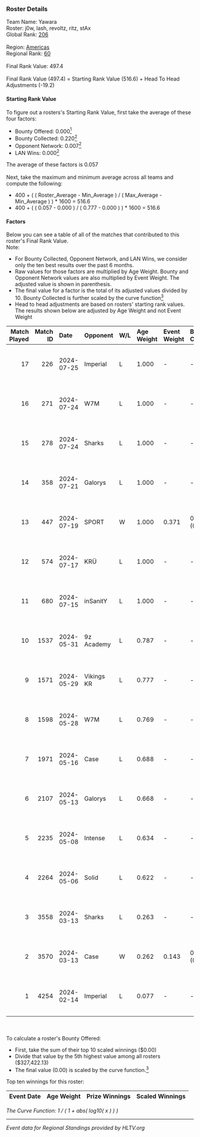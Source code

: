 ### Roster Details<br />
Team Name: Yawara<br />
Roster: j0w, lash, revoltz, ritz, stAx<br />
Global Rank: [206](../standings_global.md)<br />
<br />
Region: [Americas]( ../standings_americas.md)<br />
Regional Rank: [60]( ../standings_americas.md)<br />
<br />
Final Rank Value:  497.4<br />
<br />
Final Rank Value (497.4) = Starting Rank Value (516.6) + Head To Head Adjustments (-19.2)<br />

#### Starting Rank Value<br />
To figure out a rosters's Starting Rank Value, first take the average of these four factors:<br />
- Bounty Offered: 0.000[<sup>1</sup>](#table2)
- Bounty Collected: 0.220[<sup>2</sup>](#table1)
- Opponent Network: 0.007[<sup>2</sup>](#table1)
- LAN Wins: 0.000[<sup>2</sup>](#table1)

The average of these factors is 0.057<br />
<br />
Next, take the maximum and minimum average across all teams and compute the following:<br />
- 400 + ( ( Roster_Average - Min_Average ) / ( Max_Average - Min_Average ) ) * 1600 = 516.6
- 400 + ( ( 0.057 - 0.000 ) / ( 0.777 - 0.000 ) ) * 1600 = 516.6


#### Factors<br />
Below you can see a table of all of the matches that contributed to this roster's Final Rank Value.<br />
Note:<br />

- For Bounty Collected, Opponent Network, and LAN Wins, we consider only the ten best results over the past 6 months.
- Raw values for those factors are multiplied by Age Weight. Bounty and Opponent Network values are also multiplied by Event Weight. The adjusted value is shown in parenthesis.
- The final value for a factor is the total of its adjusted values divided by 10. Bounty Collected is further scaled by the curve function[<sup>3</sup>](#curveFunction)
- Head to head adjustments are based on rosters' starting rank values. The results shown below are adjusted by Age Weight and not Event Weight
<span id="table1"></span><br />


| Match Played | Match ID | Date       | Opponent   | W/L | Age Weight | Event Weight | Bounty Collected | Opponent Network | LAN Wins  | H2H Adj. | Roster                          |
| -: | -: | :- | :- | :- | :- | :- | :- | :- | :- | -: | :- |
|           17 |      226 | 2024-07-25 | Imperial   | L   | 1.000      | -            | -                | -                | -         |    -0.80 | j0w, lash, revoltz, ritz, stAx  |
|           16 |      271 | 2024-07-24 | W7M        | L   | 1.000      | -            | -                | -                | -         |    -3.98 | j0w, lash, revoltz, ritz, stAx  |
|           15 |      278 | 2024-07-24 | Sharks     | L   | 1.000      | -            | -                | -                | -         |    -2.00 | j0w, lash, revoltz, ritz, stAx  |
|           14 |      358 | 2024-07-21 | Galorys    | L   | 1.000      | -            | -                | -                | -         |    -5.13 | j0w, lash, revoltz, ritz, stAx  |
|           13 |      447 | 2024-07-19 | SPORT      | W   | 1.000      | 0.371        | 0.005 (0.002)    | 0.113 (0.042)    | 0 (0.000) |    23.23 | j0w, lash, revoltz, ritz, stAx  |
|           12 |      574 | 2024-07-17 | KRÜ        | L   | 1.000      | -            | -                | -                | -         |    -2.84 | j0w, lash, revoltz, ritz, stAx  |
|           11 |      680 | 2024-07-15 | inSanitY   | L   | 1.000      | -            | -                | -                | -         |    -1.34 | j0w, lash, revoltz, ritz, stAx  |
|           10 |     1537 | 2024-05-31 | 9z Academy | L   | 0.787      | -            | -                | -                | -         |   -12.34 | j0w, lash, ritz, stAx, Straafer |
|            9 |     1571 | 2024-05-29 | Vikings KR | L   | 0.777      | -            | -                | -                | -         |    -3.76 | j0w, lash, perez, ritz, stAx    |
|            8 |     1598 | 2024-05-28 | W7M        | L   | 0.769      | -            | -                | -                | -         |    -3.26 | j0w, lash, perez, ritz, stAx    |
|            7 |     1971 | 2024-05-16 | Case       | L   | 0.688      | -            | -                | -                | -         |    -2.25 | j0w, lash, perez, ritz, stAx    |
|            6 |     2107 | 2024-05-13 | Galorys    | L   | 0.668      | -            | -                | -                | -         |    -1.90 | j0w, lash, perez, ritz, stAx    |
|            5 |     2235 | 2024-05-08 | Intense    | L   | 0.634      | -            | -                | -                | -         |    -7.45 | j0w, lash, perez, ritz, stAx    |
|            4 |     2264 | 2024-05-06 | Solid      | L   | 0.622      | -            | -                | -                | -         |    -2.29 | j0w, lash, perez, ritz, stAx    |
|            3 |     3558 | 2024-03-13 | Sharks     | L   | 0.263      | -            | -                | -                | -         |    -0.58 | j0w, lash, leleo, perez, stAx   |
|            2 |     3570 | 2024-03-13 | Case       | W   | 0.262      | 0.143        | 0.030 (0.001)    | 0.721 (0.027)    | 0 (0.000) |     7.54 | j0w, lash, leleo, perez, stAx   |
|            1 |     4254 | 2024-02-14 | Imperial   | L   | 0.077      | -            | -                | -                | -         |    -0.03 | j0w, lash, leleo, perez, stAx   |

<br />
<span id="table2"></span><br />
To calculate a roster's Bounty Offered:<br />

- First, take the sum of their top 10 scaled winnings ($0.00)
- Divide that value by the 5th highest value among all rosters ($327,422.13)
- The final value (0.00) is scaled by the curve function.[<sup>3</sup>](#curveFunction)

Top ten winnings for this roster:<br />

| Event Date | Age Weight | Prize Winnings | Scaled Winnings |
| :- | -: | :- | :- |


<span id="curveFunction"></span>_The Curve Function: 1 / ( 1 + abs( log10( x ) ) )_<br />

---
_Event data for Regional Standings provided by HLTV.org_<br />

